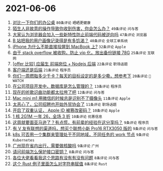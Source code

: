 # 2021-06-06

1. [对比一下你们的办公桌](https://www.v2ex.com/t/781653) `80条评论` `晒晒更健康`
1. [陌生人非故意的操作导致你收到伤害，你会怎么办？](https://www.v2ex.com/t/781658) `49条评论` `问与答`
1. [大家认为浏览器会加入一些新特性防止前端代码被逆向吗](https://www.v2ex.com/t/781702) `47条评论` `浏览器`
1. [B 站把我的用户画像记录得是有多饥渴？](https://www.v2ex.com/t/781709) `40条评论` `全球工单系统`
1. [iPhone 为什么不能直接投屏到 MacBook 上?](https://www.v2ex.com/t/781743) `32条评论` `Apple`
1. [由于 stack overflow 被收购，防止 vip 化。放出备份链接 78G](https://www.v2ex.com/t/781651) `25条评论` `互联网`
1. [[offer 比较] 应届生 前端岗位 + Nodejs 后端](https://www.v2ex.com/t/781679) `22条评论` `职场话题`
1. [客户端还是后端](https://www.v2ex.com/t/781688) `21条评论` `程序员`
1. [你们一周燃脂多少千卡？每天的目标设定的是多少嘞，想参考下](https://www.v2ex.com/t/781672) `20条评论` ` WATCH`
1. [在公司项目开发中，数据库是怎么管理的？](https://www.v2ex.com/t/781731) `13条评论` `程序员`
1. [现在的听歌识曲功能都太拉垮了吧](https://www.v2ex.com/t/781669) `12条评论` `问与答`
1. [Mac mini m1 用微信的时候总是识别不了摄像头](https://www.v2ex.com/t/781733) `11条评论` `Apple`
1. [太恶心了，公司招聘也开始外贸协会了](https://www.v2ex.com/t/781748) `11条评论` `职场话题`
1. [开启了双重认证， Apple ID 被篡改密码？](https://www.v2ex.com/t/781756) `10条评论` `Apple`
1. [1 核 2G1M 一年 26，全场 3 折](https://www.v2ex.com/t/781727) `10条评论` `优惠信息`
1. [这周就要面亚马逊了？有点慌，有前辈的经验在这分享吗？](https://www.v2ex.com/t/781726) `9条评论` `程序员`
1. [有 V 友有联想的渠道吗，想买个联想小新 Pro16 RTX3050 版的](https://www.v2ex.com/t/781724) `9条评论` `问与答`
1. [k8s 可否用一个集群来管理处于不同地域，不同任务的 work 节点](https://www.v2ex.com/t/781711) `9条评论` `Kubernetes`
1. [广州现在省内出行，需要做核酸吗](https://www.v2ex.com/t/781675) `9条评论` `广州`
1. [请问前端怎么保护接口密钥？](https://www.v2ex.com/t/781750) `8条评论` `问与答`
1. [各位大佬看看我这个思路有没有有没有问题](https://www.v2ex.com/t/781730) `8条评论` `问与答`
1. [这个 Rust 例子里面怎么对字符串赋值](https://www.v2ex.com/t/781706) `8条评论` `Rust`
